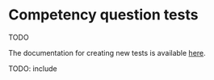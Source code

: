 # Competency question tests

TODO

The documentation for creating new tests is available [here](../contributing.md#competency-question-tests).

TODO: include
